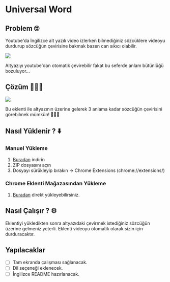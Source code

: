 # Universal Word

## Problem 🙄
  Youtube'da İngilizce alt yazılı video izlerken bilmediğiniz sözcüklere videoyu durdurup sözcüğün çevirisine bakmak bazen can sıkıcı olabilir.

  ![](https://thumbs.gfycat.com/AgedZanyDartfrog-size_restricted.gif)

  Altyazıyı youtube'dan otomatik çevirebilir fakat bu seferde anlam bütünlüğü bozuluyor...


## Çözüm 🎊🎉🎈

  ![](https://thumbs.gfycat.com/NippyBlackandwhiteElkhound-size_restricted.gif)
  
  Bu eklenti ile altyazının üzerine gelerek 3 anlama kadar sözcüğün çevirisini görebilmek mümkün! 🎊🎉🎈

## Nasıl Yüklenir ? ⬇️

  ### Manuel Yükleme
  1. [Buradan](https://github.com/yasinguzel/universal-word/releases/download/v1.0.0/universal-word.zip) indirin
  2. ZIP dosyasını açın
  3. Dosyayı sürükleyip bırakın -> Chrome Extensions (chrome://extensions/)

  ### Chrome Eklenti Mağazasından Yükleme
  1. [Buradan](https://chrome.google.com/webstore/detail/universal-word/gpdfbmcmghechfppnckabnhojmogdifl?hl=en) direkt yükleyebilirsiniz.

## Nasıl Çalışır ? ⚙️

  Eklentiyi yükledikten sonra altyazıdaki çevirmek istediğiniz sözcüğün üzerine gelmeniz yeterli. Eklenti videoyu otomatik olarak sizin için durduracaktır.

## Yapılacaklar

- [ ] Tam ekranda çalışması sağlanacak.
- [ ] Dil seçeneği eklenecek.
- [ ] İngilizce README hazırlanacak.
